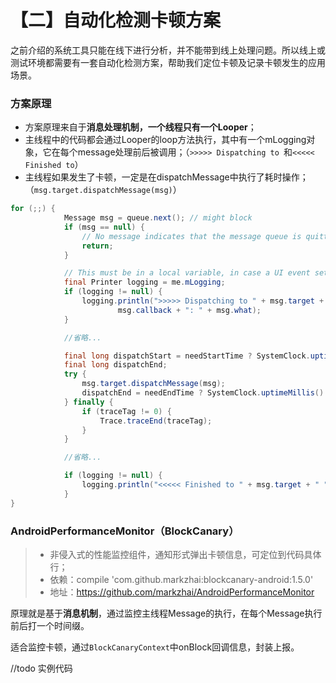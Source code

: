 # 【二】自动化检测卡顿方案

之前介绍的系统工具只能在线下进行分析，并不能带到线上处理问题。所以线上或测试环境都需要有一套自动化检测方案，帮助我们定位卡顿及记录卡顿发生的应用场景。

### 方案原理

* 方案原理来自于**消息处理机制，一个线程只有一个Looper**；
* 主线程中的代码都会通过Looper的loop方法执行，其中有一个mLogging对象，它在每个message处理前后被调用；（`>>>>> Dispatching to `和`<<<<< Finished to`）
* 主线程如果发生了卡顿，一定是在dispatchMessage中执行了耗时操作；（`msg.target.dispatchMessage(msg)`）

```java
for (;;) {
            Message msg = queue.next(); // might block
            if (msg == null) {
                // No message indicates that the message queue is quitting.
                return;
            }

            // This must be in a local variable, in case a UI event sets the logger
            final Printer logging = me.mLogging;
            if (logging != null) {
                logging.println(">>>>> Dispatching to " + msg.target + " " +
                        msg.callback + ": " + msg.what);
            }

            //省略...

            final long dispatchStart = needStartTime ? SystemClock.uptimeMillis() : 0;
            final long dispatchEnd;
            try {
                msg.target.dispatchMessage(msg);
                dispatchEnd = needEndTime ? SystemClock.uptimeMillis() : 0;
            } finally {
                if (traceTag != 0) {
                    Trace.traceEnd(traceTag);
                }
            }

            //省略...

            if (logging != null) {
                logging.println("<<<<< Finished to " + msg.target + " " + msg.callback);
            }
}
```

### AndroidPerformanceMonitor（BlockCanary）

> * 非侵入式的性能监控组件，通知形式弹出卡顿信息，可定位到代码具体行；
> * 依赖：compile 'com.github.markzhai:blockcanary-android:1.5.0'
> * 地址：https://github.com/markzhai/AndroidPerformanceMonitor

原理就是基于**消息机制**，通过监控主线程Message的执行，在每个Message执行前后打一个时间缀。

适合监控卡顿，通过`BlockCanaryContext`中onBlock回调信息，封装上报。

//todo 实例代码